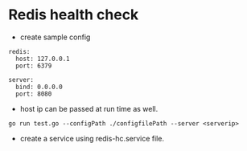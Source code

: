 # Redis health check

- create sample config
```shell
redis:
  host: 127.0.0.1
  port: 6379

server:
  bind: 0.0.0.0
  port: 8080
```

- host ip can be passed at run time as well.
```shell
go run test.go --configPath ./configfilePath --server <serverip>
```

- create a service using redis-hc.service file.
